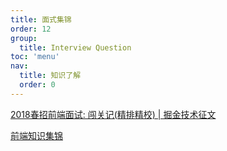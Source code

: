 ```yaml
---
title: 面式集锦
order: 12
group:
  title: Interview Question
toc: 'menu'
nav:
  title: 知识了解
  order: 0
---
```


[2018春招前端面试: 闯关记(精排精校) | 掘金技术征文](https://juejin.cn/post/6844903570001625102)

[前端知识集锦](https://juejin.cn/post/6844903567912878094)
